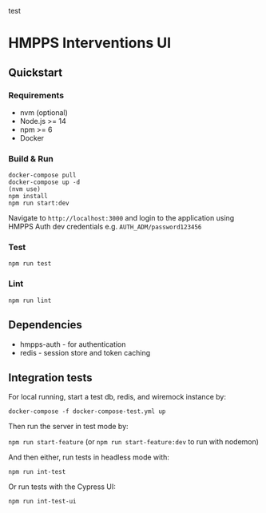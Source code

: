 test
# HMPPS Interventions UI

## Quickstart 

### Requirements 

- nvm (optional)
- Node.js >= 14
- npm >= 6
- Docker

### Build & Run 

```
docker-compose pull
docker-compose up -d 
(nvm use)
npm install 
npm run start:dev
```

Navigate to `http://localhost:3000` and login to the application using HMPPS Auth dev credentials e.g. `AUTH_ADM/password123456`

### Test

`npm run test`

### Lint

`npm run lint`
 
## Dependencies

- hmpps-auth - for authentication
- redis - session store and token caching


## Integration tests

For local running, start a test db, redis, and wiremock instance by:

`docker-compose -f docker-compose-test.yml up`

Then run the server in test mode by:

`npm run start-feature` (or `npm run start-feature:dev` to run with nodemon)

And then either, run tests in headless mode with:

`npm run int-test`
 
Or run tests with the Cypress UI:

`npm run int-test-ui`
